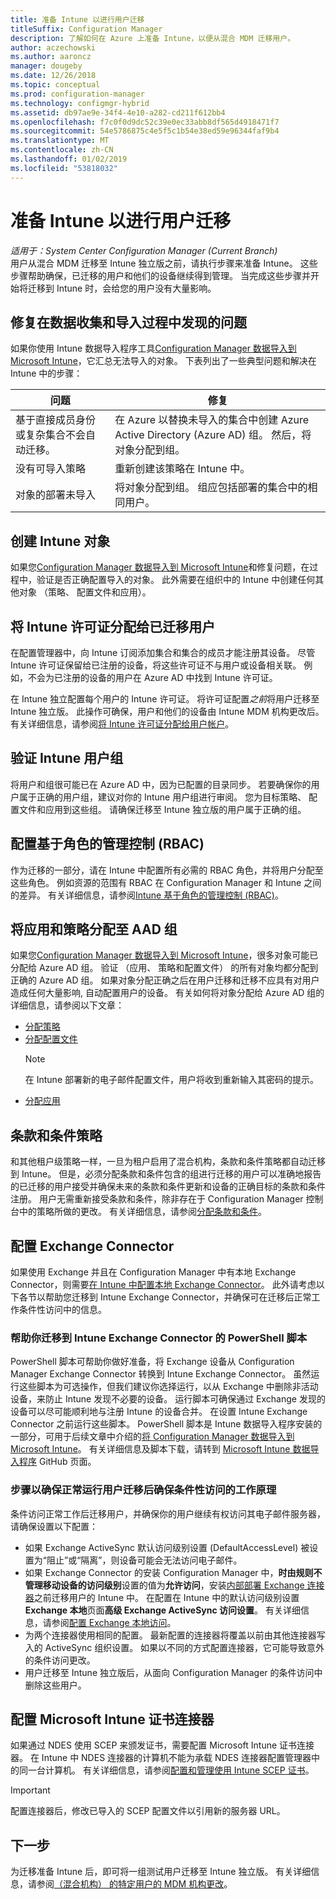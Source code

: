 ```yaml
---
title: 准备 Intune 以进行用户迁移
titleSuffix: Configuration Manager
description: 了解如何在 Azure 上准备 Intune，以便从混合 MDM 迁移用户。
author: aczechowski
ms.author: aaroncz
manager: dougeby
ms.date: 12/26/2018
ms.topic: conceptual
ms.prod: configuration-manager
ms.technology: configmgr-hybrid
ms.assetid: db97ae9e-34f4-4e10-a282-cd211f612bb4
ms.openlocfilehash: f7c0f0d9dc52c39e0ec33abb8df565d4918471f7
ms.sourcegitcommit: 54e5786875c4e5f5c1b54e38ed59e96344faf9b4
ms.translationtype: MT
ms.contentlocale: zh-CN
ms.lasthandoff: 01/02/2019
ms.locfileid: "53818032"
---
```

# <a name="prepare-intune-for-user-migration"></a>准备 Intune 以进行用户迁移 

*适用于：System Center Configuration Manager (Current Branch)*    
用户从混合 MDM 迁移至 Intune 独立版之前，请执行步骤来准备 Intune。 这些步骤帮助确保，已迁移的用户和他们的设备继续得到管理。 当完成这些步骤并开始将迁移到 Intune 时，会给您的用户没有大量影响。  

## <a name="fix-issues-found-during-data-collection-and-import"></a>修复在数据收集和导入过程中发现的问题
如果你使用 Intune 数据导入程序工具[Configuration Manager 数据导入到 Microsoft Intune](migrate-import-data.md)，它汇总无法导入的对象。 下表列出了一些典型问题和解决在 Intune 中的步骤： 

|问题  |修复  |
|---------|---------|
|基于直接成员身份或复杂集合不会自动迁移。|在 Azure 以替换未导入的集合中创建 Azure Active Directory (Azure AD) 组。 然后，将对象分配到组。|
|没有可导入策略 |重新创建该策略在 Intune 中。|
|对象的部署未导入|将对象分配到组。 组应包括部署的集合中的相同用户。|

## <a name="create-intune-objects"></a>创建 Intune 对象 
如果您[Configuration Manager 数据导入到 Microsoft Intune](migrate-import-data.md)和修复问题，在过程中，验证是否正确配置导入的对象。 此外需要在组织中的 Intune 中创建任何其他对象 （策略、 配置文件和应用）。 

## <a name="assign-intune-licenses-to-migrated-users"></a>将 Intune 许可证分配给已迁移用户
在配置管理器中，向 Intune 订阅添加集合和集合的成员才能注册其设备。 尽管 Intune 许可证保留给已注册的设备，将这些许可证不与用户或设备相关联。 例如，不会为已注册的设备的用户在 Azure AD 中找到 Intune 许可证。 

在 Intune 独立配置每个用户的 Intune 许可证。 将许可证配置*之前*将用户迁移至 Intune 独立版。 此操作可确保，用户和他们的设备由 Intune MDM 机构更改后。 有关详细信息，请参阅[将 Intune 许可证分配给用户帐户](https://docs.microsoft.com/intune/licenses-assign)。 

## <a name="verify-intune-user-groups"></a>验证 Intune 用户组
将用户和组很可能已在 Azure AD 中，因为已配置的目录同步。 若要确保你的用户属于正确的用户组，建议对你的 Intune 用户组进行审阅。 您为目标策略、 配置文件和应用到这些组。 请确保迁移至 Intune 独立版的用户属于正确的组。 

## <a name="configure-role-based-administration-control-rbac"></a>配置基于角色的管理控制 (RBAC)
作为迁移的一部分，请在 Intune 中配置所有必需的 RBAC 角色，并将用户分配至这些角色。 例如资源的范围有 RBAC 在 Configuration Manager 和 Intune 之间的差异。 有关详细信息，请参阅[Intune 基于角色的管理控制 (RBAC)](https://docs.microsoft.com/intune/role-based-access-control)。

## <a name="assign-apps-and-policies-to-aad-groups"></a>将应用和策略分配至 AAD 组
如果您[Configuration Manager 数据导入到 Microsoft Intune](migrate-import-data.md)，很多对象可能已分配给 Azure AD 组。 验证 （应用、 策略和配置文件） 的所有对象均都分配到正确的 Azure AD 组。 如果对象分配正确之后在用户迁移和迁移不应具有对用户造成任何大量影响, 自动配置用户的设备。 有关如何将对象分配给 Azure AD 组的详细信息，请参阅以下文章： 
- [分配策略](https://docs.microsoft.com/intune/get-started-policies)  
- [分配配置文件](https://docs.microsoft.com/intune/device-profile-assign)  
    > [!NOTE]  
    > 在 Intune 部署新的电子邮件配置文件，用户将收到重新输入其密码的提示。  
- [分配应用](https://docs.microsoft.com/intune/get-started-apps) 

## <a name="terms-and-conditions-policy"></a>条款和条件策略
和其他租户级策略一样，一旦为租户启用了混合机构，条款和条件策略都自动迁移到 Intune。  但是，必须分配条款和条件包含的组进行迁移的用户可以准确地报告的已迁移的用户接受并确保未来的条款和条件更新和设备的正确目标的条款和条件注册。 用户无需重新接受条款和条件，除非存在于 Configuration Manager 控制台中的策略所做的更改。 有关详细信息，请参阅[分配条款和条件](https://docs.microsoft.com/intune/terms-and-conditions-create#assign-terms-and-conditions)。

## <a name="configure-the-exchange-connector"></a>配置 Exchange Connector
如果使用 Exchange 并且在 Configuration Manager 中有本地 Exchange Connector，则需要[在 Intune 中配置本地 Exchange Connector](https://docs.microsoft.com/intune/exchange-connector-install)。 此外请考虑以下各节以帮助您迁移到 Intune Exchange Connector，并确保可在迁移后正常工作条件性访问中的信息。

### <a name="powershell-scripts-to-help-you-migrate-to-the-intune-exchange-connector"></a>帮助你迁移到 Intune Exchange Connector 的 PowerShell 脚本 
PowerShell 脚本可帮助你做好准备，将 Exchange 设备从 Configuration Manager Exchange Connector 转换到 Intune Exchange Connector。 虽然运行这些脚本为可选操作，但我们建议你选择运行，以从 Exchange 中删除非活动设备，来防止 Intune 发现不必要的设备。 运行脚本可确保通过 Exchange 发现的设备可以尽可能顺利地与注册 Intune 的设备合并。 在设置 Intune Exchange Connector 之前运行这些脚本。 PowerShell 脚本是 Intune 数据导入程序安装的一部分，可用于后续文章中介绍的[将 Configuration Manager 数据导入到 Microsoft Intune](migrate-import-data.md)。 有关详细信息及脚本下载，请转到 [Microsoft Intune 数据导入程序](https://github.com/ConfigMgrTools/Intune-Data-Importer) GitHub 页面。

### <a name="steps-to-make-sure-conditional-access-works-properly-after-user-migration"></a>步骤以确保正常运行用户迁移后确保条件性访问的工作原理
条件访问正常工作后迁移用户，并确保你的用户继续有权访问其电子邮件服务器，请确保设置以下配置：
- 如果 Exchange ActiveSync 默认访问级别设置 (DefaultAccessLevel) 被设置为“阻止”或“隔离”，则设备可能会无法访问电子邮件。 
- 如果 Exchange Connector 的安装 Configuration Manager 中，**时由规则不管理移动设备的访问级别**设置的值为**允许访问**，安装[内部部署 Exchange 连接器](https://docs.microsoft.com/intune/conditional-access-exchange-create#configure-exchange-on-premises-access)之前迁移用户的 Intune 中。 在配置在 Intune 中的默认访问级别设置**Exchange 本地**页面**高级 Exchange ActiveSync 访问设置**。 有关详细信息，请参阅[配置 Exchange 本地访问](https://docs.microsoft.com/intune/conditional-access-exchange-create#configure-exchange-on-premises-access)。
- 为两个连接器使用相同的配置。 最新配置的连接器将覆盖以前由其他连接器写入的 ActiveSync 组织设置。 如果以不同的方式配置连接器，它可能导致意外的条件访问更改。
- 用户迁移至 Intune 独立版后，从面向 Configuration Manager 的条件访问中删除这些用户。

## <a name="configure-the-microsoft-intune-certificate-connector"></a>配置 Microsoft Intune 证书连接器
如果通过 NDES 使用 SCEP 来颁发证书，需要配置 Microsoft Intune 证书连接器。 在 Intune 中 NDES 连接器的计算机不能为承载 NDES 连接器配置管理器中的同一台计算机。 有关详细信息，请参阅[配置和管理使用 Intune SCEP 证书](https://docs.microsoft.com/intune/certificates-scep-configure)。 

> [!Important]    
> 配置连接器后，修改已导入的 SCEP 配置文件以引用新的服务器 URL。

## <a name="next-step"></a>下一步
为迁移准备 Intune 后，即可将一组测试用户迁移至 Intune 独立版。 有关详细信息，请参阅[（混合机构） 的特定用户的 MDM 机构更改](migrate-mixed-authority.md)。


